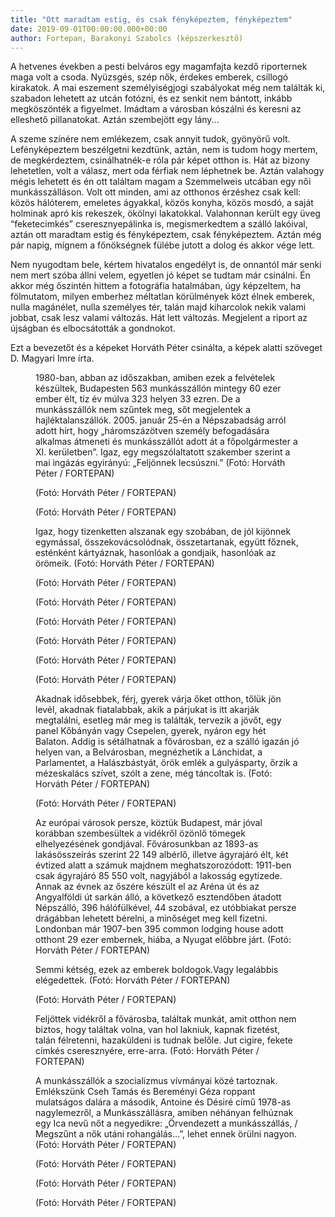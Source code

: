 ```yaml
---
title: "Ott maradtam estig, és csak fényképeztem, fényképeztem"
date: 2019-09-01T00:00:00.000+00:00
author: Fortepan, Barakonyi Szabolcs (képszerkesztő)
---
```


A hetvenes években a pesti belváros egy magamfajta kezdő riporternek maga volt a csoda. Nyüzsgés, szép nők, érdekes emberek, csillogó kirakatok. A mai eszement személyiségjogi szabályokat még nem találták ki, szabadon lehetett az utcán fotózni, és ez senkit nem bántott, inkább megköszönték a figyelmet. Imádtam a városban kószálni és keresni az elleshető pillanatokat. Aztán szembejött egy lány...

A szeme színére nem emlékezem, csak annyit tudok, gyönyörű volt. Lefényképeztem beszélgetni kezdtünk, aztán, nem is tudom hogy mertem, de megkérdeztem, csinálhatnék-e róla pár képet otthon is. Hát az bizony lehetetlen, volt a válasz, mert oda férfiak nem léphetnek be. Aztán valahogy mégis lehetett és én ott találtam magam a Szemmelweis utcában egy női munkásszálláson. Volt ott minden, ami az otthonos érzéshez csak kell: közös hálóterem, emeletes ágyakkal, közös konyha, közös mosdó, a saját holminak apró kis rekeszek, ökölnyi lakatokkal. Valahonnan került egy üveg “feketecimkés” cseresznyepálinka is, megismerkedtem a szálló lakóival, aztán ott maradtam estig és fényképeztem, csak fényképeztem. Aztán még pár napig, mígnem a főnökségnek fülébe jutott a dolog és akkor vége lett.

Nem nyugodtam bele, kértem hivatalos engedélyt is, de onnantól már senki nem mert szóba állni velem, egyetlen jó képet se tudtam már csinálni. Én akkor még őszintén hittem a fotográfia hatalmában, úgy képzeltem, ha fölmutatom, milyen emberhez méltatlan körülmények közt élnek emberek, nulla magánélet, nulla személyes tér, talán majd kiharcolok nekik valami jobbat, csak lesz valami változás. Hát lett változás. Megjelent a riport az újságban és elbocsátották a gondnokot.

Ezt a bevezetőt és a képeket Horváth Péter csinálta, a képek alatti szöveget D. Magyari Imre írta.

<figure>
<img src="/images/29259485_458a21489bfc1e9d92b965f648b9eabb_wm.jpg" alt="" />
<figcaption>1980-ban, abban az időszakban, amiben ezek a felvételek készültek, Budapesten 563 munkásszállón mintegy 60 ezer ember élt, tíz év múlva 323 helyen 33 ezren. De a munkásszállók nem szűntek meg, sőt megjelentek a hajléktalanszállók. 2005. január 25-én a Népszabadság arról adott hírt, hogy „háromszázötven személy befogadására alkalmas átmeneti és munkásszállót adott át a főpolgármester a XI. kerületben”. Igaz, egy megszólaltatott szakember szerint a mai ingázás egyirányú: „Feljönnek lecsúszni.” (Fotó: Horváth Péter / FORTEPAN)</figcaption>
</figure>

<figure>
<img src="/images/29259487_f895615906985e36cb771ea965a625d3_wm.jpg" alt="" />
<figcaption>(Fotó: Horváth Péter / FORTEPAN)</figcaption>
</figure>

<figure>
<img src="/images/29258115_590cfb066d5f1c8f3c68e2cdd11ae63f_wm.jpg" alt="" />
<figcaption>(Fotó: Horváth Péter / FORTEPAN)</figcaption>
</figure>

<figure>
<img src="/images/29258101_6c0980b65b7deeddb4dd2ba97ed22a7a_wm.jpg" alt="" />
<figcaption>Igaz, hogy tizenketten alszanak egy szobában, de jól kijönnek egymással, összekovácsolódnak, összetartanak, együtt főznek, esténként kártyáznak, hasonlóak a gondjaik, hasonlóak az örömeik. (Fotó: Horváth Péter / FORTEPAN)</figcaption>
</figure>

<figure>
<img src="/images/29258103_c750aac48cf045843d39473763a57854_wm.jpg" alt="" />
<figcaption>(Fotó: Horváth Péter / FORTEPAN)</figcaption>
</figure>

<figure>
<img src="/images/29258121_62507d5609ead5bf47007271cebc88b4_wm.jpg" alt="" />
<figcaption>(Fotó: Horváth Péter / FORTEPAN)</figcaption>
</figure>

<figure>
<img src="/images/29258107_cb6b3d2e199d7963750aaafe97c5ede3_wm.jpg" alt="" />
<figcaption>(Fotó: Horváth Péter / FORTEPAN)</figcaption>
</figure>

<figure>
<img src="/images/29258109_b15193ab2e038f420e722bfdcc03a403_wm.jpg" alt="" />
<figcaption>(Fotó: Horváth Péter / FORTEPAN)</figcaption>
</figure>

<figure>
<img src="/images/29258119_30938f3d6739fc313add1e7b3c93d2cb_wm.jpg" alt="" />
<figcaption>(Fotó: Horváth Péter / FORTEPAN)</figcaption>
</figure>

<figure>
<img src="/images/29258125_a8ea9caa8ba2a5426b4a018214e1ba4a_wm.jpg" alt="" />
<figcaption>(Fotó: Horváth Péter / FORTEPAN)</figcaption>
</figure>

<figure>
<img src="/images/29258123_064fbdb7dc748fc6599c84134e5e11d7_wm.jpg" alt="" />
<figcaption>Akadnak idősebbek, férj, gyerek várja őket otthon, tőlük jön levél, akadnak fiatalabbak, akik a párjukat is itt akarják megtalálni, esetleg már meg is találták, tervezik a jövőt, egy panel Kőbányán vagy Csepelen, gyerek, nyáron egy hét Balaton. Addig is sétálhatnak a fővárosban, ez a szálló igazán jó helyen van, a Belvárosban, megnézhetik a Lánchidat, a Parlamentet, a Halászbástyát, örök emlék a gulyásparty, őrzik a mézeskalács szívet, szólt a zene, még táncoltak is. (Fotó: Horváth Péter / FORTEPAN)</figcaption>
</figure>

<figure>
<img src="/images/29258097_a46532a4c08930656a4688f8494deca5_wm.jpg" alt="" />
<figcaption>(Fotó: Horváth Péter / FORTEPAN)</figcaption>
</figure>

<figure>
<img src="/images/29259489_e4da16986f5faa9691830f92170bf8c4_wm.jpg" alt="" />
<figcaption>Az európai városok persze, köztük Budapest, már jóval korábban szembesültek a vidékről özönlő tömegek elhelyezésének gondjával. Fővárosunkban az 1893-as lakásösszeírás szerint 22 149 albérlő, illetve ágyrajáró élt, két évtized alatt a számuk majdnem meghatszorozódott: 1911-ben csak ágyrajáró 85 550 volt, nagyjából a lakosság egytizede. Annak az évnek az őszére készült el az Aréna út és az Angyalföldi út sarkán álló, a következő esztendőben átadott Népszálló, 396 hálófülkével, 44 szobával, ez utóbbiakat persze drágábban lehetett bérelni, a minőséget meg kell fizetni. Londonban már 1907-ben 395 common lodging house adott otthont 29 ezer embernek, hiába, a Nyugat előbbre járt. (Fotó: Horváth Péter / FORTEPAN)</figcaption>
</figure>

<figure>
<img src="/images/29258113_bb6fb46de4329cafc4793e934970aea7_wm.jpg" alt="" />
<figcaption>Semmi kétség, ezek az emberek boldogok.Vagy legalábbis elégedettek. (Fotó: Horváth Péter / FORTEPAN)</figcaption>
</figure>

<figure>
<img src="/images/29258105_7972c842498af0bd4a15150c99fa9929_wm.jpg" alt="" />
<figcaption>(Fotó: Horváth Péter / FORTEPAN)</figcaption>
</figure>

<figure>
<img src="/images/29258111_c61afe1d9d79f310b7731fa640d6e4fe_wm.jpg" alt="" />
<figcaption>Feljöttek vidékről a fővárosba, találtak munkát, amit otthon nem biztos, hogy találtak volna, van hol lakniuk, kapnak fizetést, talán félretenni, hazaküldeni is tudnak belőle. Jut cigire, fekete címkés cseresznyére, erre-arra. (Fotó: Horváth Péter / FORTEPAN)</figcaption>
</figure>

<figure>
<img src="/images/29258117_d7c8cdfb2ae1d96afe1f8acca65f56cb_wm.jpg" alt="" />
<figcaption>A munkásszállók a szocializmus vívmányai közé tartoznak. Emlékszünk Cseh Tamás és Bereményi Géza roppant mulatságos dalára a második, Antoine és Désiré című 1978-as nagylemezről, a Munkásszállásra, amiben néhányan felhúznak egy Ica nevű nőt a negyedikre: „Örvendezett a munkásszállás, / Megszűnt a nők utáni rohangálás…”, lehet ennek örülni nagyon. (Fotó: Horváth Péter / FORTEPAN)</figcaption>
</figure>

<figure>
<img src="/images/29260337_0ce231dc2665b4de85e10fb3338f80ac_wm.jpg" alt="" />
<figcaption>(Fotó: Horváth Péter / FORTEPAN)</figcaption>
</figure>

<figure>
<img src="/images/29258087_a1c629cccd1da061997482a777154229_wm.jpg" alt="" />
<figcaption>(Fotó: Horváth Péter / FORTEPAN)</figcaption>
</figure>

<figure>
<img src="/images/29258089_6d0f1ae8c954166f88dff1f35dddd2b2_wm.jpg" alt="" />
<figcaption>(Fotó: Horváth Péter / FORTEPAN)</figcaption>
</figure>
